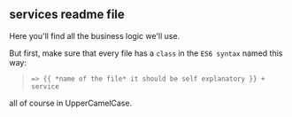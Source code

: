 ## services readme file

Here you'll find all the business logic we'll use.

But first, make sure that every file has a `class` in the `ES6 syntax` named this way:

> `=> {{ *name of the file* it should be self explanatory }} + service`

all of course in UpperCamelCase.
